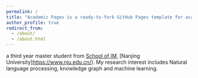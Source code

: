 ```yaml
---
permalink: /
title: "Academic Pages is a ready-to-fork GitHub Pages template for academic personal websites"
author_profile: true
redirect_from: 
  - /about/
  - /about.html
---
```


a third year master student from [School of IM](https://im.nju.edu.cn/), [Nanjing University]https://www.nju.edu.cn/). My research interest includes Natural language processing, knowledge graph and machine learning.
